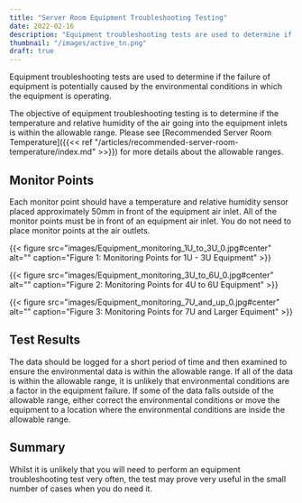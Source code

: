 ```yaml
---
title: "Server Room Equipment Troubleshooting Testing"
date: 2022-02-16
description: "Equipment troubleshooting tests are used to determine if the failure of equipment is potentially caused by the environmental conditions in which the equipment is operating."
thumbnail: "/images/active_tn.png"
draft: true
---
```


Equipment troubleshooting tests are used to determine if the failure of equipment is potentially caused by the environmental conditions in which the equipment is operating.

<!--more-->

The objective of equipment troubleshooting testing is to determine if the temperature and relative humidity of the air going into the equipment inlets is within the allowable range. Please see [Recommended Server Room Temperature]({{<< ref "/articles/recommended-server-room-temperature/index.md" >>}}) for more details about the allowable ranges.

## Monitor Points

Each monitor point should have a temperature and relative humidity sensor placed approximately 50mm in front of the equipment air inlet. All of the monitor points must be in front of an equipment air inlet. You do not need to place monitor points at the air outlets.

{{< figure src="images/Equipment_monitoring_1U_to_3U_0.jpg#center" alt="" caption="Figure 1: Monitoring Points for 1U - 3U Equipment" >}}

{{< figure src="images/Equipment_monitoring_3U_to_6U_0.jpg#center" alt="" caption="Figure 2: Monitoring Points for 4U to 6U Equipment" >}}

{{< figure src="images/Equipment_monitoring_7U_and_up_0.jpg#center" alt="" caption="Figure 3: Monitoring Points for 7U and Larger Equiment" >}}

## Test Results

The data should be logged for a short period of time and then examined to ensure the environmental data is within the allowable range. If all of the data is within the allowable range, it is unlikely that environmental conditions are a factor in the equipment failure. If some of the data falls outside of the allowable range, either correct the environmental conditions or move the equipment to a location where the environmental conditions are inside the allowable range.

## Summary

Whilst it is unlikely that you will need to perform an equipment troubleshooting test very often, the test may prove very useful in the small number of cases when you do need it.
